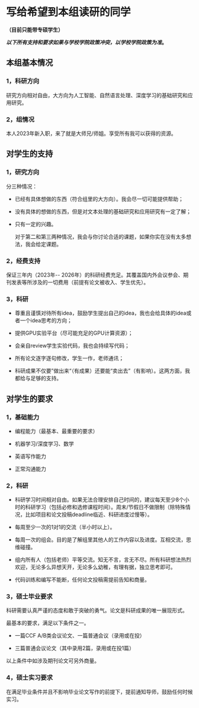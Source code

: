 # 写给希望到本组读研的同学

**（目前只能带专硕学生）**

***以下所有支持和要求如果与学校学院政策冲突，以学校学院政策为准*。**

## 本组基本情况

### 1，科研方向

研究方向相对自由，大方向为人工智能、自然语言处理、深度学习的基础研究和应用研究。

### 2，组情况

本人2023年新入职，来了就是大师兄/师姐。享受所有我可以获得的资源。

## 对学生的支持

### 1，研究方向

分三种情况：

- 已经有具体想做的东西（符合组里的大方向）。我会尽一切可能提供帮助；

- 没有具体的想做的东西，但是对文本处理的基础研究和应用研究有一定了解；

- 只有一定的兴趣。
  
  对于第二和第三两种情况，我会与你讨论合适的课题，如果你实在没有太多想法，我会给定课题。

### 2，经费支持

保证三年内（2023年-- 2026年）的科研经费充足。其覆盖国内外会议参会、期刊发表等所涉及的一切费用（前提有论文被收入、学生优先）。

### 3，科研

- 尊重且谨慎对待所有idea，鼓励学生提出自己的idea，我也会给具体的idea或者一个idea思考的方向；

- 提供GPU实验平台（尽可能充足的GPU计算资源）；

- 会亲自review学生实验代码，我也会持续写代码；

- 所有论文逐字逐句修改，学生一作，老师通讯；

- 科研成果不仅要”做出来“（有成果）还要能“卖出去”（有影响）。这两方面，我都给与足够的支持。

## 对学生的要求

### 1，基础能力

- 编程能力（最基本、最重要的要求）

- 机器学习/深度学习、数学

- 英语写作能力

- 正常沟通能力

### 2，科研

- 科研学习时间相对自由。如果无法合理安排自己时间的，建议每天至少8个小时的科研学习（包括必修和选修课程时间）。周末/节假日不做限制（除特殊情况，比如项目和论文投稿deadline临近、科研进度过慢等）。

- 每周至少一次的1对1的交流（半小时以上）。

- 每周一次的组会。目的是了解组里其他人的工作内容以及进度。互相交流，思维碰撞。

- 组内所有人（包括老师）平等交流。知无不言，言无不尽。所有科研想法热烈欢迎，无论多么异想天开，无论多么幼稚，有理有据，独立思考即可。

- 代码训练和编写不能断，任何论文投稿需提前告知和商量。

### 3，硕士毕业要求

科研需要认真严谨的态度和敢于突破的勇气。论文是科研成果的唯一展现形式。

最基本的要求，满足以下条件之一。

- 一篇CCF A/B类会议论文、一篇普通会议（录用或在投）

- 三篇普通会议论文（其中录用2篇，录用或在投1篇）

以上条件中如涉及期刊论文可另外商量。

### 4，硕士实习要求

在满足毕业条件并且不影响毕业论文写作的前提下，提前通知导师，鼓励任何时候实习。
